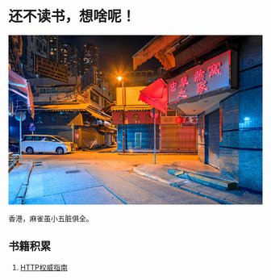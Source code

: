 # 还不读书，想啥呢！

![Hongkong](./assets/hongkong_s.jpg)

香港，麻雀虽小五脏俱全。



## 书籍积累
1. [HTTP权威指南](https://item.jd.com/1026329790.html?jd_pop=4318041a-626d-4f8e-b5bb-341da5df7a1e&abt=0)